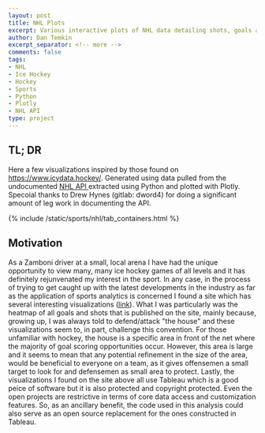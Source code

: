 ```yaml
---
layout: post
title: NHL Plots
excerpt: Various interactive plots of NHL data detailing shots, goals and defensive patterns.
author: Dan Temkin
excerpt_separator: <!-- more -->
comments: false
tags: 
- NHL
- Ice Hockey
- Hockey
- Sports
- Python
- Plotly
- NHL API
type: project
---
```


## TL; DR
Here a few visualizations inspired by those found on https://www.icydata.hockey/. Generated using data pulled from the undocumented <a href='https://gitlab.com/dword4/nhlapi'> NHL API </a> extracted using Python and plotted with Plotly. Specoial thanks to Drew Hynes (gitlab: dword4) for doing a significant amount of leg work in documenting the API.

{% include /static/sports/nhl/tab_containers.html %}


## Motivation
As a Zamboni driver at a small, local arena I have had the unique opportunity
to view many, many ice hockey games of all levels and it has definitely rejunvenated my
interest in the sport. In any case, in the process of trying to get caught up with
the latest developments in the industry as far as the application of sports analytics is concerned
I found a site which has several interesting visualizations (<a href="https://www.icydata.hockey/">link</a>).
What I was particularly was the heatmap of all goals and shots that is published on the site, mainly because, growing up,
I was always told to defend/attack "the house" and these visualizations seem to, in part, challenge this convention. 
For those unfamiliar with hockey, the house is a specific area in front of the net where the majority of goal scoring opportunities occur.
However, this area is large and it seems to mean that any potential refinement in the size of the area, 
would be beneficial to everyone on a team, as it gives offensemen a small target to look for and defensemen as small area to protect. 
Lastly, the visualizations I found on the site above all use Tableau which is a good peice of software but it 
is also protected and copyright protected. Even the open projects are restrictive in terms of core data access and customization features.
So, as an ancillary benefit, the code used in this analysis could also
serve as an open source replacement for the ones constructed in Tableau.
